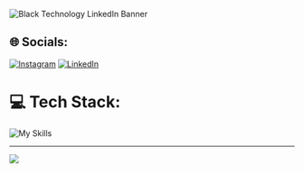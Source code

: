 
![Black Technology LinkedIn Banner](https://github.com/krish-7104/krish-7104/assets/95702005/0b9179b6-9ef5-43f7-ac30-33ebb393f6f9)

## 🌐 Socials:
[![Instagram](https://img.shields.io/badge/Instagram-%23E4405F.svg?logo=Instagram&logoColor=white)](https://instagram.com/krxsh.71) [![LinkedIn](https://img.shields.io/badge/LinkedIn-%230077B5.svg?logo=linkedin&logoColor=white)](https://linkedin.com/in/krishjotaniya) 
# 💻 Tech Stack:
![My Skills](https://skillicons.dev/icons?i=javascript,typescript,react,nextjs,nodejs,express,c,cpp,mysql,postgresql,mongodb,tailwind,git,postman,redux,html,css,firebase,figma&theme=dark)

---
[![](https://visitcount.itsvg.in/api?id=krish-7104&icon=1&color=12)](https://visitcount.itsvg.in)
